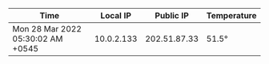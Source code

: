 | Time     | Local IP | Public IP | Temperature |
| ----------- | ----------- | ----------- | ----------- |
| Mon 28 Mar 2022 05:30:02 AM +0545      | 10.0.2.133     | 202.51.87.33  | 51.5° |
